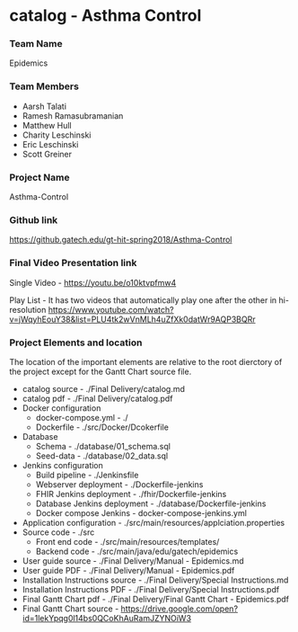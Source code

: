 # catalog - Asthma Control

### Team Name
Epidemics
### Team Members
* Aarsh Talati
* Ramesh Ramasubramanian
* Matthew Hull
* Charity Leschinski
* Eric Leschinski
* Scott Greiner

### Project Name
Asthma-Control

### Github link
https://github.gatech.edu/gt-hit-spring2018/Asthma-Control

### Final Video Presentation link
Single Video - https://youtu.be/o10ktvpfmw4

Play List - It has two videos that automatically play one after the other in hi-resolution
https://www.youtube.com/watch?v=jWqyhEouY38&list=PLU4tk2wVnMLh4uZfXk0datWr9AQP3BQRr

### Project Elements and location

The location of the important elements are relative to the root dierctory of the project except for the Gantt Chart source file.

* catalog source - ./Final Delivery/catalog.md
* catalog pdf - ./Final Delivery/catalog.pdf
* Docker configuration
	* docker-compose.yml - ./
	* Dockerfile - ./src/Docker/Dcokerfile
* Database
	* Schema - ./database/01_schema.sql
	* Seed-data - ./database/02_data.sql
* Jenkins configuration
	* Build pipeline - ./Jenkinsfile
	* Webserver deployment - ./Dockerfile-jenkins
	* FHIR Jenkins deployment - ./fhir/Dockerfile-jenkins
	* Database Jenkins deployment - ./database/Dockerfile-jenkins
	* Docker compose Jenkins - docker-compose-jenkins.yml
* Application configuration - ./src/main/resources/applciation.properties
* Source code - ./src
	* Front end code - ./src/main/resources/templates/
	* Backend code  - ./src/main/java/edu/gatech/epidemics
* User guide source - ./Final Delivery/Manual - Epidemics.md
* User guide PDF - ./Final Delivery/Manual - Epidemics.pdf
* Installation Instructions source - ./Final Delivery/Special Instructions.md 
* Installation Instructions PDF - ./Final Delivery/Special Instructions.pdf
* Final Gantt Chart pdf - ./Final Delivery/Final Gantt Chart - Epidemics.pdf
* Final Gantt Chart source - https://drive.google.com/open?id=1lekYpqg0l14bs0QCoKhAuRamJZYNOiW3

